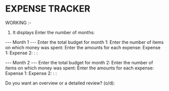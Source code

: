 # EXPENSE TRACKER
 
WORKING :-

1) It displays 
Enter the number of months: 

--- Month 1 ---
Enter the total budget for month 1:
Enter the number of items on which money was spent: 
Enter the amounts for each expense:
Expense 1: 
Expense 2:
:
: 

--- Month 2 ---
Enter the total budget for month 2: 
Enter the number of items on which money was spent: 
Enter the amounts for each expense:
Expense 1: 
Expense 2: 
:
:

Do you want an overview or a detailed review? (o/d):
